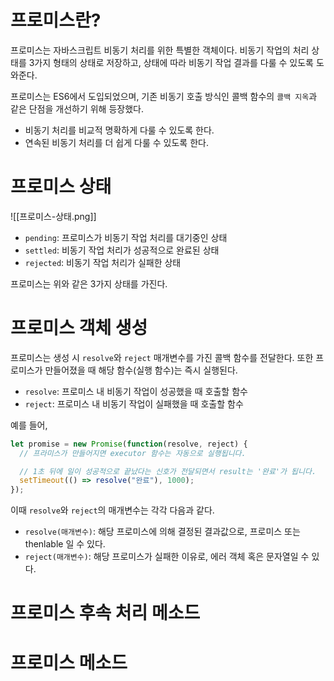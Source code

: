 # 프로미스란?

프로미스는 자바스크립트 비동기 처리를 위한 특별한 객체이다. 비동기 작업의 처리 상태를 3가지 형태의 상태로 저장하고, 상태에 따라 비동기 작업 결과를 다룰 수 있도록 도와준다.

프로미스는 ES6에서 도입되었으며, 기존 비동기 호출 방식인 콜백 함수의 `콜백 지옥`과 같은 단점을 개선하기 위해 등장했다.

- 비동기 처리를 비교적 명확하게 다룰 수 있도록 한다.
- 연속된 비동기 처리를 더 쉽게 다룰 수 있도록 한다.

# 프로미스 상태

![[프로미스-상태.png]]

- `pending`: 프로미스가 비동기 작업 처리를 대기중인 상태
- `settled`: 비동기 작업 처리가 성공적으로 완료된 상태
- `rejected`: 비동기 작업 처리가 실패한 상태

프로미스는 위와 같은 3가지 상태를 가진다.

# 프로미스 객체 생성

프로미스는 생성 시 `resolve`와 `reject` 매개변수를 가진 콜백 함수를 전달한다. 또한 프로미스가 만들어졌을 때 해당 함수(실행 함수)는 즉시 실행된다.

- `resolve`: 프로미스 내 비동기 작업이 성공했을 때 호출할 함수
- `reject`: 프로미스 내 비동기 작업이 실패했을 때 호출할 함수

예를 들어,

```javascript
let promise = new Promise(function(resolve, reject) {
  // 프라미스가 만들어지면 executor 함수는 자동으로 실행됩니다.

  // 1초 뒤에 일이 성공적으로 끝났다는 신호가 전달되면서 result는 '완료'가 됩니다.
  setTimeout(() => resolve("완료"), 1000);
});
```

이때 `resolve`와 `reject`의 매개변수는 각각 다음과 같다.

- `resolve(매개변수)`: 해당 프로미스에 의해 결정된 결과값으로, 프로미스 또는 thenlable 일 수 있다.
- `reject(매개변수)`: 해당 프로미스가 실패한 이유로, 에러 객체 혹은 문자열일 수 있다.

# 프로미스 후속 처리 메소드



# 프로미스 메소드


